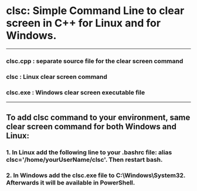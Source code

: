 # clsc: Simple Command Line to clear screen in C++ for Linux and for Windows.
-------------------------------------------------------------------------
### clsc.cpp          : separate source file for the clear screen command
### clsc              : Linux clear screen command
### clsc.exe          : Windows clear screen executable file
-------------------------------------------------------------------------
## To add clsc command to your environment, same clear screen command for both Windows and Linux:
### 1. In Linux add the following line to your .bashrc file: alias clsc='/home/yourUserName/clsc'. Then restart bash.
### 2. In Windows add the clsc.exe file to C:\Windows\System32\. Afterwards it will be available in PowerShell.
